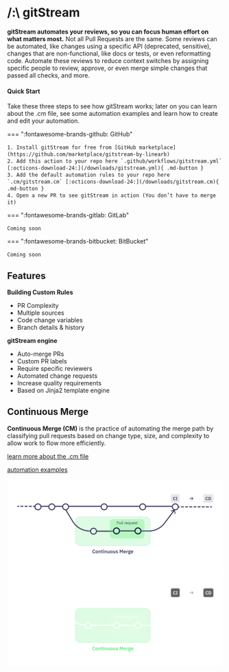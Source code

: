 # /:\ gitStream

**gitStream automates your reviews, so you can focus human effort on what matters most.** Not all Pull Requests are the same. Some reviews can be automated, like changes using a specific API (deprecated, sensitive), changes that are non-functional, like docs or tests, or even reformatting code. Automate these reviews to reduce context switches by assigning specific people to review, approve, or even merge simple changes that passed all checks, and more.

#### Quick Start

Take these three steps to see how gitStream works; later on you can learn about the .cm file, see some automation examples and learn how to create and edit your automation.

=== ":fontawesome-brands-github: GitHub"

	1. Install gitStream for free from [GitHub marketplace](https://github.com/marketplace/gitstream-by-linearb)
	2. Add this action to your repo here `.github/workflows/gitstream.yml` [:octicons-download-24:](/downloads/gitstream.yml){ .md-button }
	3. Add the default automation rules to your repo here `.cm/gitstream.cm` [:octicons-download-24:](/downloads/gitstream.cm){ .md-button }
	4. Open a new PR to see gitStream in action (You don’t have to merge it)

=== ":fontawesome-brands-gitlab: GitLab"

	Coming soon

=== ":fontawesome-brands-bitbucket: BitBucket"

	Coming soon


## Features

**Building Custom Rules**

- PR Complexity 
- Multiple sources
- Code change variables  
- Branch details & history

**gitStream engine**

- Auto-merge PRs
- Custom PR labels
- Require specific reviewers 
- Automated change requests
- Increase quality requirements 
- Based on Jinja2 template engine

## Continuous Merge

**Continuous Merge (CM)** is the practice of automating the merge path by classifying pull requests based on change type, size, and complexity to allow work to flow more efficiently.

[learn more about the .cm file](/cm-file)

[automation examples](/examples)

![Continuous Merge](/assets/ContinuousMerge3l.png#only-light)
![Continuous Merge](/assets/ContinuousMerge3d.png#only-dark)

